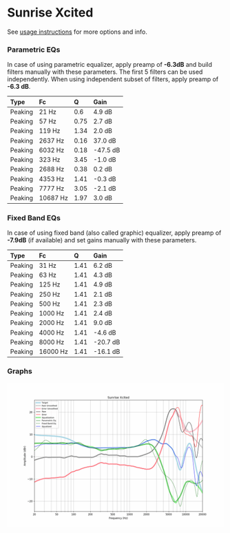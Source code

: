 # Sunrise Xcited
See [usage instructions](https://github.com/jaakkopasanen/AutoEq#usage) for more options and info.

### Parametric EQs
In case of using parametric equalizer, apply preamp of **-6.3dB** and build filters manually
with these parameters. The first 5 filters can be used independently.
When using independent subset of filters, apply preamp of **-6.3 dB**.

| Type    | Fc       |    Q | Gain     |
|:--------|:---------|:-----|:---------|
| Peaking | 21 Hz    | 0.6  | 4.9 dB   |
| Peaking | 57 Hz    | 0.75 | 2.7 dB   |
| Peaking | 119 Hz   | 1.34 | 2.0 dB   |
| Peaking | 2637 Hz  | 0.16 | 37.0 dB  |
| Peaking | 6032 Hz  | 0.18 | -47.5 dB |
| Peaking | 323 Hz   | 3.45 | -1.0 dB  |
| Peaking | 2688 Hz  | 0.38 | 0.2 dB   |
| Peaking | 4353 Hz  | 1.41 | -0.3 dB  |
| Peaking | 7777 Hz  | 3.05 | -2.1 dB  |
| Peaking | 10687 Hz | 1.97 | 3.0 dB   |

### Fixed Band EQs
In case of using fixed band (also called graphic) equalizer, apply preamp of **-7.9dB**
(if available) and set gains manually with these parameters.

| Type    | Fc       |    Q | Gain     |
|:--------|:---------|:-----|:---------|
| Peaking | 31 Hz    | 1.41 | 6.2 dB   |
| Peaking | 63 Hz    | 1.41 | 4.3 dB   |
| Peaking | 125 Hz   | 1.41 | 4.9 dB   |
| Peaking | 250 Hz   | 1.41 | 2.1 dB   |
| Peaking | 500 Hz   | 1.41 | 2.3 dB   |
| Peaking | 1000 Hz  | 1.41 | 2.4 dB   |
| Peaking | 2000 Hz  | 1.41 | 9.0 dB   |
| Peaking | 4000 Hz  | 1.41 | -4.6 dB  |
| Peaking | 8000 Hz  | 1.41 | -20.7 dB |
| Peaking | 16000 Hz | 1.41 | -16.1 dB |

### Graphs
![](./Sunrise%20Xcited.png)